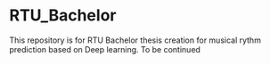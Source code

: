 # RTU_Bachelor
This repository is for RTU Bachelor thesis creation for musical rythm prediction based on Deep learning. To be continued
